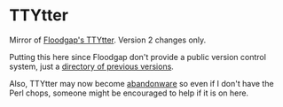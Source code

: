 # TTYtter

Mirror of [Floodgap's TTYtter](http://www.floodgap.com/software/ttytter/). Version 2 changes only.

Putting this here since Floodgap don't provide a public version control system, just a [directory of previous versions](http://www.floodgap.com/software/ttytter/dist2/).

Also, TTYtter may now become [abandonware](https://alpha.app.net/doctorlinguist/post/14713461#14708185) so even if I don't have the Perl chops, someone might be encouraged to help if it is on here.
